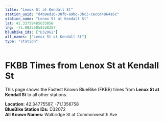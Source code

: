 ```yaml
---
title: "Lenox St at Kendall St"
station_uuid: "d4b9ed16-38fb-a9bc-3bc3-ceccd4864e6c"
station_name: "Lenox St at Kendall St"
lat: 42.33759485033856
lng: -71.08255058528357
bluebike_ids: ["D32061"]
all_names: ["Lenox St at Kendall St"]
type: "station"
---
```


# FKBB Times from Lenox St at Kendall St

This page shows the Fastest Known BlueBike (FKBB) times from **Lenox St at Kendall St** to all other stations.

**Location:** 42.34775567, -71.1356758  
**BlueBike Station IDs:** D32072  
**All Known Names:** Walbridge St at Commonwealth Ave

